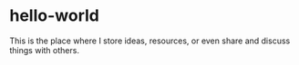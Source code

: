 # hello-world
This is the place where I store ideas, resources, or even share and discuss things with others.
